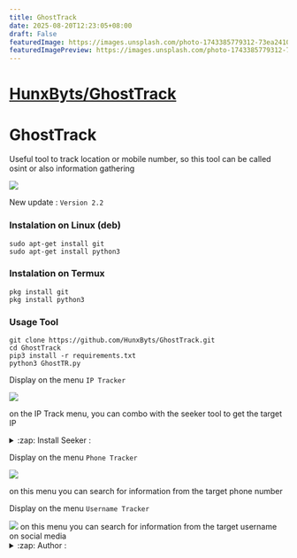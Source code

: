 ```yaml
---
title: GhostTrack
date: 2025-08-20T12:23:05+08:00
draft: False
featuredImage: https://images.unsplash.com/photo-1743385779312-73ea241025d8?ixid=M3w0NjAwMjJ8MHwxfHJhbmRvbXx8fHx8fHx8fDE3NTU2NjM3Mjl8&ixlib=rb-4.1.0
featuredImagePreview: https://images.unsplash.com/photo-1743385779312-73ea241025d8?ixid=M3w0NjAwMjJ8MHwxfHJhbmRvbXx8fHx8fHx8fDE3NTU2NjM3Mjl8&ixlib=rb-4.1.0
---
```


# [HunxByts/GhostTrack](https://github.com/HunxByts/GhostTrack)

# GhostTrack
Useful tool to track location or mobile number, so this tool can be called osint or also information gathering

<img src="https://github.com/HunxByts/GhostTrack/blob/main/asset/bn.png"/>

New update :
```Version 2.2```

### Instalation on Linux (deb)
```
sudo apt-get install git
sudo apt-get install python3
```

### Instalation on Termux
```
pkg install git
pkg install python3
```

### Usage Tool
```
git clone https://github.com/HunxByts/GhostTrack.git
cd GhostTrack
pip3 install -r requirements.txt
python3 GhostTR.py
```

Display on the menu ```IP Tracker```

<img src="https://github.com/HunxByts/GhostTrack/blob/main/asset/ip.png " />

on the IP Track menu, you can combo with the seeker tool to get the target IP
<details>
<summary>:zap: Install Seeker :</summary>
- <strong><a href="https://github.com/thewhiteh4t/seeker">Get Seeker</a></strong>
</details>

Display on the menu ```Phone Tracker```

<img src="https://github.com/HunxByts/GhostTrack/blob/main/asset/phone.png" />

on this menu you can search for information from the target phone number

Display on the menu ```Username Tracker```

<img src="https://github.com/HunxByts/GhostTrack/blob/main/asset/User.png"/>
on this menu you can search for information from the target username on social media

<details>
<summary>:zap: Author :</summary>
- <strong><a href="https://github.com/HunxByts">HunxByts</a></strong>
</details>

